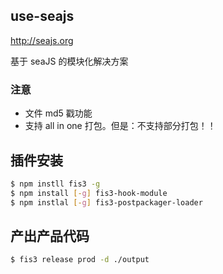 ## use-seajs

http://seajs.org

基于 seaJS 的模块化解决方案

### 注意

- 文件 md5 戳功能
- 支持 all in one 打包。但是：不支持部分打包！！

## 插件安装

```bash
$ npm instll fis3 -g
$ npm install [-g] fis3-hook-module
$ npm instlal [-g] fis3-postpackager-loader
```

## 产出产品代码

```bash
$ fis3 release prod -d ./output
```
